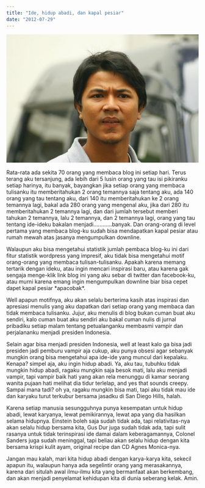 ```yaml
---
title: "Ide, hidup abadi, dan kapal pesiar"
date: "2012-07-29"
---
```


[![](images/denta.jpeg "denta")](http://bydnta.files.wordpress.com/2012/07/denta.jpeg)

Rata-rata ada sekita 70 orang yang membaca blog ini setiap hari. Terus terang aku tersanjung, ada lebih dari 5 lusin orang yang tau isi pikiranku setiap harinya, itu banyak, bayangkan jika setiap orang yang membaca tulisanku itu memberitahukan 2 orang temannya saja tentang aku, ada 140 orang yang tau tentang aku, dari 140 itu memberitahukan ke 2 orang temannya lagi, bakal ada 280 orang yang mengenal aku, jika dari 280 itu memberitahukan 2 temannya lagi, dan dari jumlah tersebut memberi tahukan 2 temannya, lalu 2 temannya, dan 2 temannya lagi, orang yang tau tentang ide-ideku bakalan menjadi............banyak. Dan orang-orang di level pertama yang membaca blog-ku sudah bisa mendapatkan kapal pesiar atau rumah mewah atas jasanya mengumpulkan downline.

Walaupun aku bisa mengetahui statistik jumlah pembaca blog-ku ini dari fitur statistik wordpress yang impresif, aku tidak bisa mengetahui motif orang-orang yang membaca tulisan-tulisanku. Apakah karena memang tertarik dengan ideku, atau ingin mencari inspirasi baru, atau karena gak sengaja menge-klik link blog ini yang aku sebar di twitter dan facebook-ku, atau murni karena emang ingin mengumpulkan downline biar bisa cepet dapet kapal pesiar \*apacobak\*.

Well apapun motifnya, aku akan selalu berterima kasih atas inspirasi dan apresiasi menulis yang aku dapatkan dari setiap orang yang membaca dan tidak membaca tulisanku. Jujur, aku menulis di blog bukan cuman buat aku sendiri, kalo cuman buat aku sendiri aku bakal cuman nulis di jurnal pribadiku setiap malam tentang petualanganku membasmi vampir dan perjalananku menjadi presiden Indonesia.

Selain agar bisa menjadi presiden Indonesia, well at least kalo ga bisa jadi presiden jadi pemburu vampir aja cukup, aku punya obsesi agar sebanyak mungkin orang bisa mengetahui apa ide-ide yang muncul dari kepalaku. Kenapa? simpel aja, aku ingin hidup abadi. Ya, aku tau, tubuhku tidak mungkin hidup abadi, ragaku mungkin saja besok mati, lalu aku menjadi vampir, tapi vampir baik hati yang akan rela menunggu di kamar seorang wanita pujaan hati melihat dia tidur terlelap, and yes that sounds creepy. Sampai mana tadi? oh ya, ragaku mungkin bisa mati, tapi aku tidak mau ide dan karyaku turut terkubur bersama jasadku di San Diego Hills, halah.

Karena setiap manusia sesungguhnya punya kesempatan untuk hidup abadi, lewat karyanya, lewat pemikirannya, lewat apa yang dia hasilkan selama hidupnya. Einstein boleh saja sudah tidak ada, tapi relativitas-nya akan selalu hidup bersama kita, Gus Dur juga sudah tidak ada, tapi sulit rasanya untuk tidak terinspirasi ide damai dalam keberagamannya, Colonel Sanders juga sudah meninggal, tapi beliau akan selalu hidup dengan kita bersama krispi kulit ayam, original recipe dan CD Agnes Monica-nya.

Jangan mau kalah, mari kita hidup abadi dengan karya-karya kita, sekecil apapun itu, walaupun hanya ada segelintir orang yang merasakannya, karena dari situlah awal ilmu-ilmu kita yang bermanfaat akan berkembang, dan akan menjadi penyelamat kehidupan kita di dunia seberang kelak. Amin.
